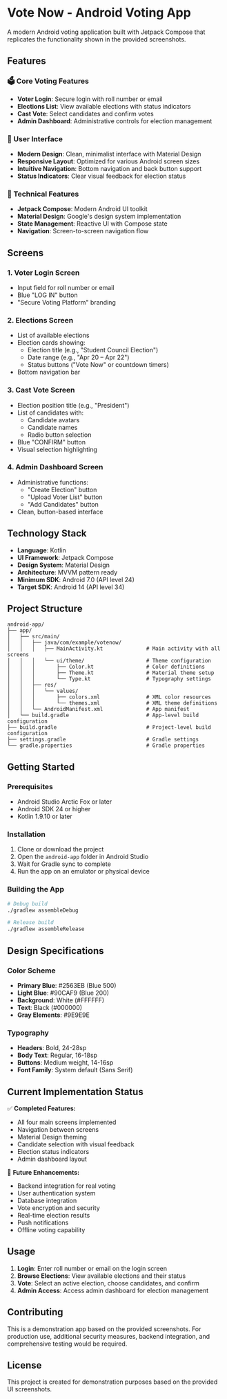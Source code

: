 # Vote Now - Android Voting App

A modern Android voting application built with Jetpack Compose that replicates the functionality shown in the provided screenshots.

## Features

### 🗳️ Core Voting Features
- **Voter Login**: Secure login with roll number or email
- **Elections List**: View available elections with status indicators
- **Cast Vote**: Select candidates and confirm votes
- **Admin Dashboard**: Administrative controls for election management

### 📱 User Interface
- **Modern Design**: Clean, minimalist interface with Material Design
- **Responsive Layout**: Optimized for various Android screen sizes
- **Intuitive Navigation**: Bottom navigation and back button support
- **Status Indicators**: Clear visual feedback for election status

### 🔧 Technical Features
- **Jetpack Compose**: Modern Android UI toolkit
- **Material Design**: Google's design system implementation
- **State Management**: Reactive UI with Compose state
- **Navigation**: Screen-to-screen navigation flow

## Screens

### 1. Voter Login Screen
- Input field for roll number or email
- Blue "LOG IN" button
- "Secure Voting Platform" branding

### 2. Elections Screen
- List of available elections
- Election cards showing:
  - Election title (e.g., "Student Council Election")
  - Date range (e.g., "Apr 20 – Apr 22")
  - Status buttons ("Vote Now" or countdown timers)
- Bottom navigation bar

### 3. Cast Vote Screen
- Election position title (e.g., "President")
- List of candidates with:
  - Candidate avatars
  - Candidate names
  - Radio button selection
- Blue "CONFIRM" button
- Visual selection highlighting

### 4. Admin Dashboard Screen
- Administrative functions:
  - "Create Election" button
  - "Upload Voter List" button
  - "Add Candidates" button
- Clean, button-based interface

## Technology Stack

- **Language**: Kotlin
- **UI Framework**: Jetpack Compose
- **Design System**: Material Design
- **Architecture**: MVVM pattern ready
- **Minimum SDK**: Android 7.0 (API level 24)
- **Target SDK**: Android 14 (API level 34)

## Project Structure

```
android-app/
├── app/
│   ├── src/main/
│   │   ├── java/com/example/votenow/
│   │   │   ├── MainActivity.kt              # Main activity with all screens
│   │   │   └── ui/theme/                    # Theme configuration
│   │   │       ├── Color.kt                 # Color definitions
│   │   │       ├── Theme.kt                 # Material theme setup
│   │   │       └── Type.kt                  # Typography settings
│   │   ├── res/
│   │   │   └── values/
│   │   │       ├── colors.xml               # XML color resources
│   │   │       └── themes.xml               # XML theme definitions
│   │   └── AndroidManifest.xml              # App manifest
│   └── build.gradle                         # App-level build configuration
├── build.gradle                             # Project-level build configuration
├── settings.gradle                          # Gradle settings
└── gradle.properties                        # Gradle properties
```

## Getting Started

### Prerequisites
- Android Studio Arctic Fox or later
- Android SDK 24 or higher
- Kotlin 1.9.10 or later

### Installation
1. Clone or download the project
2. Open the `android-app` folder in Android Studio
3. Wait for Gradle sync to complete
4. Run the app on an emulator or physical device

### Building the App
```bash
# Debug build
./gradlew assembleDebug

# Release build
./gradlew assembleRelease
```

## Design Specifications

### Color Scheme
- **Primary Blue**: #2563EB (Blue 500)
- **Light Blue**: #90CAF9 (Blue 200)
- **Background**: White (#FFFFFF)
- **Text**: Black (#000000)
- **Gray Elements**: #9E9E9E

### Typography
- **Headers**: Bold, 24-28sp
- **Body Text**: Regular, 16-18sp
- **Buttons**: Medium weight, 14-16sp
- **Font Family**: System default (Sans Serif)

## Current Implementation Status

✅ **Completed Features:**
- All four main screens implemented
- Navigation between screens
- Material Design theming
- Candidate selection with visual feedback
- Election status indicators
- Admin dashboard layout

🔄 **Future Enhancements:**
- Backend integration for real voting
- User authentication system
- Database integration
- Vote encryption and security
- Real-time election results
- Push notifications
- Offline voting capability

## Usage

1. **Login**: Enter roll number or email on the login screen
2. **Browse Elections**: View available elections and their status
3. **Vote**: Select an active election, choose candidates, and confirm
4. **Admin Access**: Access admin dashboard for election management

## Contributing

This is a demonstration app based on the provided screenshots. For production use, additional security measures, backend integration, and comprehensive testing would be required.

## License

This project is created for demonstration purposes based on the provided UI screenshots.
